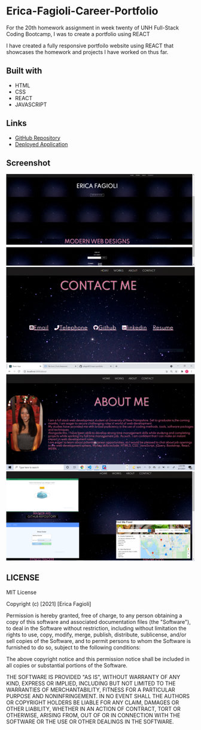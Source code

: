 # Erica-Fagioli-Career-Portfolio

For the 20th homework assignment in week twenty of UNH Full-Stack Coding Bootcamp, I was to create a portfolio using REACT

I have created a fully responsive portfoilo website using REACT that showcases the homework and projects I have worked on thus far.



## Built with

- HTML
- CSS
- REACT
- JAVASCRIPT 


## Links

* [GitHub Repository](https://github.com/efagioli01/react-portfolio)
* [Deployed Application](https://efagioli01.github.io/react-portfolio/)


## Screenshot 
 ![screenshot](./src/images/portpic.PNG)
 ![screenshot](./src/images/portpictwo.PNG)
 ![screenshot](./src/images/portpicthree.PNG)
 ![screenshot](./src/images/portpicfour.PNG)




 ## LICENSE

 MIT License

Copyright (c) [2021] [Erica Fagioli] 

Permission is hereby granted, free of charge, to any person obtaining a copy of this software and associated documentation files (the "Software"), to deal in the Software without restriction, including without limitation the rights to use, copy, modify, merge, publish, distribute, sublicense, and/or sell copies of the Software, and to permit persons to whom the Software is furnished to do so, subject to the following conditions:

The above copyright notice and this permission notice shall be included in all copies or substantial portions of the Software.

THE SOFTWARE IS PROVIDED "AS IS", WITHOUT WARRANTY OF ANY KIND, EXPRESS OR IMPLIED, INCLUDING BUT NOT LIMITED TO THE WARRANTIES OF MERCHANTABILITY, FITNESS FOR A PARTICULAR PURPOSE AND NONINFRINGEMENT. IN NO EVENT SHALL THE AUTHORS OR COPYRIGHT HOLDERS BE LIABLE FOR ANY CLAIM, DAMAGES OR OTHER LIABILITY, WHETHER IN AN ACTION OF CONTRACT, TORT OR OTHERWISE, ARISING FROM, OUT OF OR IN CONNECTION WITH THE SOFTWARE OR THE USE OR OTHER DEALINGS IN THE SOFTWARE.